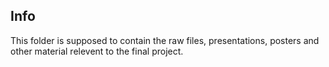 ## Info

This folder is supposed to contain the raw files, presentations, posters and other material relevent to the final project.
